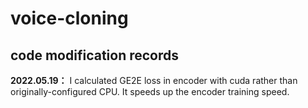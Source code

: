 # voice-cloning
## code modification records
**2022.05.19：** I calculated GE2E loss in encoder with cuda rather than originally-configured CPU. It speeds up the encoder training speed.
